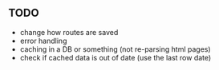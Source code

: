 ## TODO
- change how routes are saved
- error handling
- caching in a DB or something (not re-parsing html pages)
- check if cached data is out of date (use the last row date)